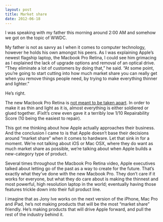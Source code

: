 ```yaml
---
layout: post
title: Market share
date: 2012-06-18
---
```


I was speaking with my father this morning around 2:00 AM and somehow we got on the topic of WWDC.

My father is not as savvy as I when it comes to computer technology, however he holds his own amongst his peers. As I was explaining Apple’s newest flagship laptop, the Macbook Pro Retina, I could see him grimacing as I explained the lack of upgrade options and removal of an optical drive. “They eliminate a lot of customers by doing that,” he said. “At some point, you’re going to start cutting into how much market share you can really get when you remove things people need, by trying to make everything thinner and lighter.”

He’s right.

<!-- more -->

The new Macbook Pro Retina is [not meant to be taken apart](http://www.wired.com/gadgetlab/2012/06/opinion-apple-retina-displa/). In order to make it as thin and light as it is, almost everything is either soldiered or glued together. iFixIt’s crew even gave it a terribly low 1/10 Repairability Score (10 being the easiest to repair).

This got me thinking about how Apple actually approaches their business. And the conclusion I came to is that Apple doesn’t base their decisions around “market share” when it comes to hardware. Let that sink in for a moment. We’re not talking about iOS or Mac OSX, where they do want as much market share as possible, we’re talking about when Apple builds a new-category type of product.

Several times throughout the Macbook Pro Retina video, Apple executives talked about letting go of the past as a way to create for the future. That’s exactly what they’ve done with the new Macbook Pro. They don’t care if it works for everyone, but what they do care about is making the thinnest and most powerful, high resolution laptop in the world; eventually having those features trickle down into their full product line.

I imagine that as Jony Ive works on the next version of the iPhone, Mac Pro and iPad, he’s not making products that will be the most “market share” friendly. He’s making products that will drive Apple forward, and pull the rest of the industry behind it.